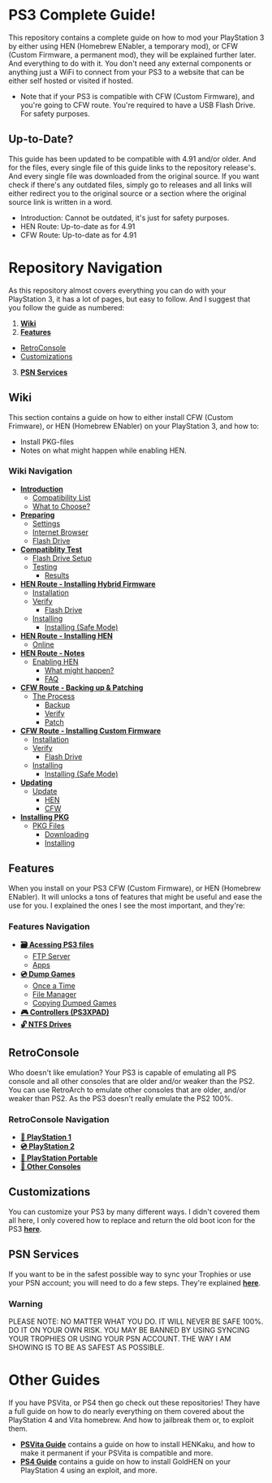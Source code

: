 # PS3 Complete Guide!

This repository contains a complete guide on how to mod your PlayStation 3 by either using HEN (Homebrew ENabler, a temporary mod), or CFW (Custom Firmware, a permanent mod), they will be explained further later. And everything to do with it. You don't need any external components or anything just a WiFi to connect from your PS3 to a website that can be either self hosted or visited if hosted. 

- Note that if your PS3 is compatible with CFW (Custom Firmware), and you're going to CFW route. You're required to have a USB Flash Drive. For safety purposes.

## Up-to-Date?

This guide has been updated to be compatible with 4.91 and/or older. And for the files, every single file of this guide links to the repository release's. And every single file was downloaded from the original source. If you want check if there's any outdated files, simply go to releases and all links will either redirect you to the original source or a section where the original source link is written in a word.

- Introduction: Cannot be outdated, it's just for safety purposes.
- HEN Route: Up-to-date as for 4.91
- CFW Route: Up-to-date as for 4.91


# Repository Navigation

As this repository almost covers everything you can do with your PlayStation 3, it has a lot of pages, but easy to follow. And I suggest that you follow the guide as numbered:

1. **[Wiki](#wiki)**
2. **[Features](#features)**
- [RetroConsole](#retroconsole)
- [Customizations](#customizations)
3. **[PSN Services](#psn-services)**


## Wiki

This section contains a guide on how to either install CFW (Custom Frimware), or HEN (Homebrew ENabler) on your PlayStation 3, and how to:

- Install PKG-files
- Notes on what might happen while enabling HEN.

### Wiki Navigation

- **[Introduction](https://github.com/ZHassanQ/PS3-Guide/wiki/1.-Introduction)**
    - [Compatibility List](https://github.com/ZHassanQ/PS3-Guide/wiki/1.-Introduction#compatibility-list)
    - [What to Choose?](https://github.com/ZHassanQ/PS3-Guide/wiki/1.-Introduction#what-to-choose)
- **[Preparing](https://github.com/ZHassanQ/PS3-Guide/wiki/2.-Preparing)**
    - [Settings](https://github.com/ZHassanQ/PS3-Guide/wiki/2.-Preparing#settings)
    - [Internet Browser](https://github.com/ZHassanQ/PS3-Guide/wiki/2.-Preparing#internet-browser)
    - [Flash Drive](https://github.com/ZHassanQ/PS3-Guide/wiki/2.-Preparing#flash-drive)
- **[Compatiblity Test](https://github.com/ZHassanQ/PS3-Guide/wiki/2.1-Compatibility-Test)**
    - [Flash Drive Setup](https://github.com/ZHassanQ/PS3-Guide/wiki/2.1-Compatibility-Test#flash-drive-setup)
    - [Testing](https://github.com/ZHassanQ/PS3-Guide/wiki/2.1-Compatibility-Test#testing)
       - [Results](https://github.com/ZHassanQ/PS3-Guide/wiki/2.1-Compatibility-Test#results)
- **[HEN Route - Installing Hybrid Firmware](https://github.com/ZHassanQ/PS3-Guide/wiki/3.HEN-Installing-Hybrid-Firmware)**
    - [Installation](https://github.com/ZHassanQ/PS3-Guide/wiki/3.HEN-Installing-Hybrid-Firmware#installation)
    - [Verify](https://github.com/ZHassanQ/PS3-Guide/wiki/3.HEN-Installing-Hybrid-Firmware#verify)
       - [Flash Drive](https://github.com/ZHassanQ/PS3-Guide/wiki/3.HEN-Installing-Hybrid-Firmware#flash-drive)
    - [Installing](https://github.com/ZHassanQ/PS3-Guide/wiki/3.HEN-Installing-Hybrid-Firmware#installing)
       - [Installing (Safe Mode)](https://github.com/ZHassanQ/PS3-Guide/wiki/3.HEN-Installing-Hybrid-Firmware#installing-safe-mode)
- **[HEN Route - Installing HEN](https://github.com/ZHassanQ/PS3-Guide/wiki/3.HEN.2-Installing-HEN,-An-app)**
    - [Online](https://github.com/ZHassanQ/PS3-Guide/wiki/3.HEN.2-Installing-HEN#online)
- **[HEN Route - Notes](https://github.com/ZHassanQ/PS3-Guide/wiki/3.HEN.2-Notes#)**
    - [Enabling HEN](https://github.com/ZHassanQ/PS3-Guide/wiki/3.HEN.2-Notes#enabling-hen)
      - [What might happen?](https://github.com/ZHassanQ/PS3-Guide/wiki/3.HEN.2-Notes#what-might-happen)
      - [FAQ](https://github.com/ZHassanQ/PS3-Guide/wiki/3.HEN.2-Notes#faq)
- **[CFW Route - Backing up & Patching](https://github.com/ZHassanQ/PS3-Guide/wiki/4.CFW-Backing-up-&-Patching)**
    - [The Process](https://github.com/ZHassanQ/PS3-Guide/wiki/4.CFW-Backing-up-&-Patching#the-process)
      - [Backup](https://github.com/ZHassanQ/PS3-Guide/wiki/4.CFW-Backing-up-&-Patching#backup)
      - [Verify](https://github.com/ZHassanQ/PS3-Guide/wiki/4.CFW-Backing-up-&-Patching#verify)
      - [Patch](https://github.com/ZHassanQ/PS3-Guide/wiki/4.CFW-Backing-up-&-Patching#patch)
- **[CFW Route - Installing Custom Firmware](https://github.com/ZHassanQ/PS3-Guide/wiki/4.CFW.1-Installing-Custom-Firmware)**
    - [Installation](https://github.com/ZHassanQ/PS3-Guide/wiki/4.CFW.1-Installing-Custom-Firmware#installation)
    - [Verify](https://github.com/ZHassanQ/PS3-Guide/wiki/4.CFW.1-Installing-Custom-Firmware#verify)
       - [Flash Drive](https://github.com/ZHassanQ/PS3-Guide/wiki/4.CFW.1-Installing-Custom-Firmware#flash-drive)
    - [Installing](https://github.com/ZHassanQ/PS3-Guide/wiki/4.CFW.1-Installing-Custom-Firmware#installing)
       - [Installing (Safe Mode)](https://github.com/ZHassanQ/PS3-Guide/wiki/4.CFW.1-Installing-Custom-Firmware#installing-safe-mode)
- **[Updating](https://github.com/ZHassanQ/PS3-Guide/wiki/5.-Updating)**
    - [Update](https://github.com/ZHassanQ/PS3-Guide/wiki/5.-Updating#update)
      - [HEN](https://github.com/ZHassanQ/PS3-Guide/wiki/5.-Updating#hen)
      - [CFW](https://github.com/ZHassanQ/PS3-Guide/wiki/5.-Updating#cfw)
- **[Installing PKG](https://github.com/ZHassanQ/PS3-Guide/wiki/6.-Installing-PKG)**
    - [PKG Files](https://github.com/ZHassanQ/PS3-Guide/wiki/6.-Installing-PKG#pkg-files)
      - [Downloading](https://github.com/ZHassanQ/PS3-Guide/wiki/6.-Installing-PKG#downloading)
      - [Installing](https://github.com/ZHassanQ/PS3-Guide/wiki/6.-Installing-PKG#installing)


## Features

When you install on your PS3 CFW (Custom Firmware), or HEN (Homebrew ENabler). It will unlocks a tons of features that might be useful and ease the use for you. I explained the ones I see the most important, and they're:

### Features Navigation

- **[🗃️ Acessing PS3 files](https://github.com/ZHassanQ/PS3-Guide/blob/main/Features.md#-accessing-ps3-files)**
    - [FTP Server](https://github.com/ZHassanQ/PS3-Guide/blob/main/Features.md#ftp-server)
    - [Apps](https://github.com/ZHassanQ/PS3-Guide/blob/main/Features.md#apps)
- **[💿 Dump Games](https://github.com/ZHassanQ/PS3-Guide/blob/main/Features.md#-dump-games)**
    - [Once a Time](https://github.com/ZHassanQ/PS3-Guide/blob/main/Features.md#once-a-time)
    - [File Manager](https://github.com/ZHassanQ/PS3-Guide/blob/main/Features.md#file-manager)
    - [Copying Dumped Games](https://github.com/ZHassanQ/PS3-Guide/blob/main/Features.md#Copying-Dumped-Games)
- **[🎮 Controllers (PS3XPAD)](https://github.com/ZHassanQ/PS3-Guide/blob/main/Features.md#-controllers-ps3xpad)**
- **[🔓 NTFS Drives](https://github.com/ZHassanQ/PS3-Guide/blob/main/Features.md#-ntfs-drives)**


## RetroConsole

Who doesn't like emulation? Your PS3 is capable of emulating all PS console and all other consoles that are older and/or weaker than the PS2. You can use RetroArch to emulate other consoles that are older, and/or weaker than PS2. As the PS3 doesn't really emulate the PS2 100%.

### RetroConsole Navigation

- **[📀 PlayStation 1](https://github.com/ZHassanQ/PS3-Guide/blob/main/RetroConsole.md#-playstation-1)**
- **[💿 PlayStation 2](https://github.com/ZHassanQ/PS3-Guide/blob/main/RetroConsole.md#-playstation-2)**
- **[💽 PlayStation Portable](https://github.com/ZHassanQ/PS3-Guide/blob/main/RetroConsole.md#-playstation-portable)**
- **[💾 Other Consoles](https://github.com/ZHassanQ/PS3-Guide/blob/main/RetroConsole.md#-other-consoles)**


## Customizations

You can customize your PS3 by many different ways. I didn't covered them all here, I only covered how to replace and return the old boot icon for the PS3 **[here](https://github.com/ZHassanQ/PS3-Guide/blob/main/Customizations.md)**.


## PSN Services

If you want to be in the safest possible way to sync your Trophies or use your PSN account; you will need to do a few steps. They're explained **[here](https://github.com/ZHassanQ/PS3-Guide/blob/main/PSN%20Services.md)**.

### Warning

PLEASE NOTE: NO MATTER WHAT YOU DO. IT WILL NEVER BE SAFE 100%. DO IT ON YOUR OWN RISK. YOU MAY BE BANNED BY USING SYNCING YOUR TROPHIES OR USING YOUR PSN ACCOUNT. THE WAY I AM SHOWING IS TO BE AS SAFEST AS POSSIBLE.


# Other Guides

If you have PSVita, or PS4 then go check out these repositories! They have a full guide on how to do nearly everything on them covered about the PlayStation 4 and Vita homebrew. And how to jailbreak them or, to exploit them.

- **[PSVita Guide](https://github.com/ZHassanQ/PSVita-Guide)** contains a guide on how to install HENKaku, and how to make it permanent if your PSVita is compatible and more.
- **[PS4 Guide](https://github.com/ZHassanQ/PS4-Guide)** contains a guide on how to install GoldHEN on your PlayStation 4 using an exploit, and more.
